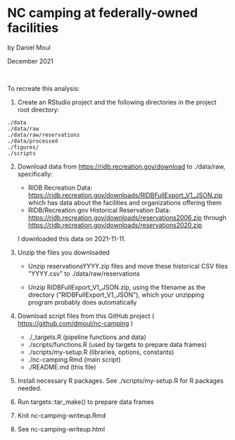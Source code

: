 # NC camping at federally-owned facilities

by Daniel Moul

December 2021

<br>

To recreate this analysis:

1. Create an RStudio project and the following directories in the project root directory:

```
./data
./data/raw
./data/raw/reservations
./data/processed
./figures/
./scripts
```

2. Download data from https://ridb.recreation.gov/download to ./data/raw, specifically:

    - RIDB Recreation Data: https://ridb.recreation.gov/downloads/RIDBFullExport_V1_JSON.zip which has data about the facilities and organizations offering them
    - RIDB/Recreation.gov Historical Reservation Data: https://ridb.recreation.gov/downloads/reservations2006.zip through https://ridb.recreation.gov/downloads/reservations2020.zip
    
    I downloaded this data on 2021-11-11.

3. Unzip the files you downloaded

    - Unzip reservationsYYYY.zip files and move these historical CSV files "YYYY.csv" to ./data/raw/reservations 

    - Unzip RIDBFullExport_V1_JSON.zip, using the filename as the directory ("RIDBFullExport_V1_JSON"), which your unzipping program probably does automatically

4. Download script files from this GitHub project ( https://github.com/dmoul/nc-camping )

    - ./_targets.R (pipeline functions and data)
    - ./scripts/functions.R (used by targets to prepare data frames)
    - ./scripts/my-setup.R (libraries, options, constants)
    - ./nc-camping.Rmd (main script)
    - ./README.md (this file)
    
5. Install necessary R packages. See ./scripts/my-setup.R for R packages needed.

6. Run targets::tar_make() to prepare data frames

7. Knit nc-camping-writeup.Rmd

7. See nc-camping-writeup.html
